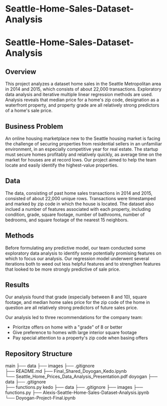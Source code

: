 # Seattle-Home-Sales-Dataset-Analysis
# Seattle-Home-Sales-Dataset-Analysis
## Overview

This project analyzes a dataset home sales in the Seattle Metropolitan area in 2014 and 2015, which consists of about 22,000 transactions. Exploratory data analysis and iterative multiple linear regression methods are used. Analysis reveals that median price for a home's zip code, designation as a waterfront property, and property grade are all relatively strong predictors of a home's sale price.  

## Business Problem

An online housing marketplace new to the Seattle housing market is facing the challenge of securing properties from residential sellers in an unfamiliar environment, in an especially competitive year for real estate. The startup must secure homes profitably and relatively quickly, as average time on the market for houses are at record lows. Our project aimed to help the team locate and easily identify the highest-value properties. 

## Data

The data, consisting of past home sales transactions in 2014 and 2015, consisted of about 22,000 unique rows. Transactions were timestamped and marked by zip code in which the house is located. The dataset also inclued a number of features associated with each property, including condition, grade, square footage, number of bathrooms, number of bedrooms, and square footage of the nearest 15 neighbors. 

## Methods

Before formulating any predictive model, our team conducted some exploratory data analysis to identify some potentially promising features on which to focus our analysis. Our regression model underwent several iterations both to weed out less helpful features and to strengthen features that looked to be more strongly predictive of sale price. 

## Results

Our analysis found that grade (especially between 8 and 10), square footage, and median home sales price for the zip code of the home in question are all relatively strong predictors of future sales price. 

Our analysis led to three recommendations for the company team: 
- Prioritze offers on home with a "grade" of 8 or better
- Give preference to homes with large interior square footage
- Pay special attention to a property's zip code when basing offers 

## Repository Structure
main
├── data
├── images
├── .gitignore                          
├── README.md 
├── Final_Shared_Doyogan_Kedo.ipynb                                  
└── Seattle_Home_Prices_Data_Analysis_Presentation.pdf
doyogan
├── data
├── .gitignore                          
├── functions.py 
kedo
├── data
├── .gitignore
├── images
├── functions.py 
├── Alexis-Seattle-Home-Sales-Dataset-Analysis.ipynb                                 
└── Doyogan-Project-Final.ipynb 